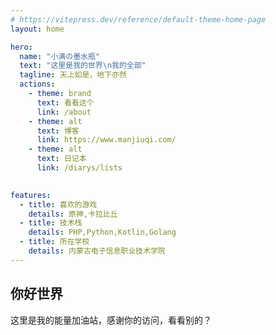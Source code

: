 ```yaml
---
# https://vitepress.dev/reference/default-theme-home-page
layout: home

hero:
  name: "小满の墨水瓶"
  text: "这里是我的世界\n我的全部"
  tagline: 天上如是，地下亦然
  actions:
    - theme: brand
      text: 看看这个
      link: /about
    - theme: alt
      text: 博客
      link: https://www.manjiuqi.com/
    - theme: alt
      text: 日记本
      link: /diarys/lists
      

features:
  - title: 喜欢的游戏
    details: 原神,卡拉比丘
  - title: 技术栈
    details: PHP,Python,Kotlin,Golang
  - title: 所在学校
    details: 内蒙古电子信息职业技术学院
---
```


## 你好世界
这里是我的能量加油站，感谢你的访问，看看别的？

